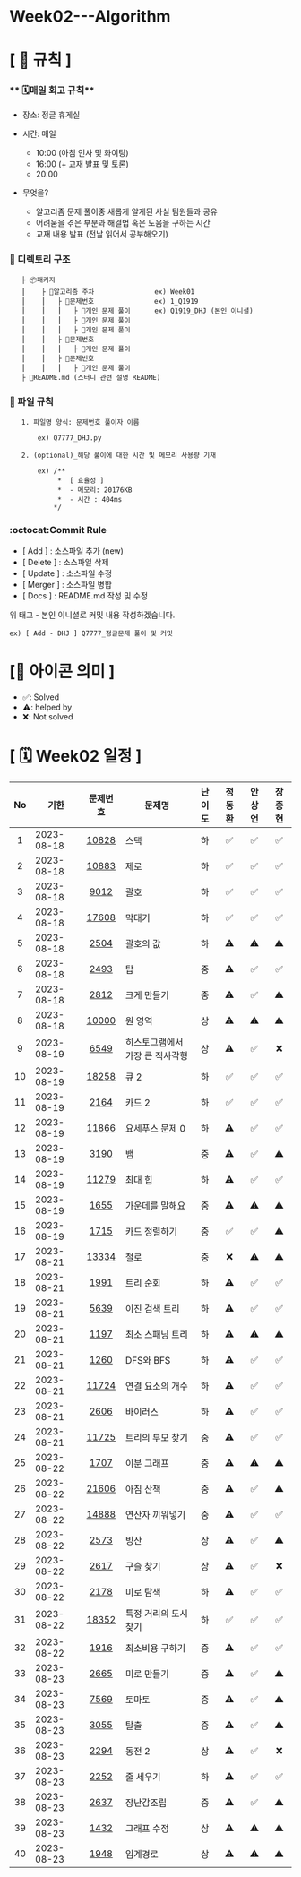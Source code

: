 # Week02---Algorithm

# **[ 🚫 규칙 ]**

### ** 🗓매일 회고 규칙**
- 장소: 정글 휴게실
- 시간: 매일
    - 10:00  (아침 인사 및 화이팅)
    - 16:00  (+ 교재 발표 및 토론)
    - 20:00  
    
- 무엇을?
    - 알고리즘 문제 풀이중 새롭게 알게된 사실 팀원들과 공유
    - 어려움을 겪은 부분과 해결법 혹은 도움을 구하는 시간
    - 교재 내용 발표 (전날 읽어서 공부해오기)

### **📌 디렉토리 구조**

       ├ 📦패키지
       ⎮    ├ 📁알고리즘 주차               ex) Week01
       ⎮    ⎮   ├ 📁문제번호               ex) 1_Q1919
       ⎮    ⎮   ⎮   ├︎ 📃개인 문제 풀이      ex) Q1919_DHJ (본인 이니셜)
       ⎮    ⎮   ⎮   ├︎ 📃개인 문제 풀이
       ⎮    ⎮   ⎮   ├ 📃개인 문제 풀이
       ⎮    ⎮   ├ 📁문제번호  
       ⎮    ⎮   ⎮   ├︎ 📃개인 문제 풀이
       ⎮    ⎮   ├ 📁문제번호
       ⎮    ⎮   ⎮   ├ 📃개인 문제 풀이
       ├ 📝README.md (스터디 관련 설명 README)


### **📌 파일 규칙**

       1. 파일명 양식: 문제번호_풀이자 이름
   
           ex) Q7777_DHJ.py

       2. (optional)_해당 풀이에 대한 시간 및 메모리 사용량 기재
           
           ex) /**
                *  [ 효율성 ]
                *  - 메모리: 20176KB
                *  - 시간 : 404ms
               */

### **:octocat:Commit Rule** ###
- [ Add ]    : 소스파일 추가 (new)
- [ Delete ] : 소스파일 삭제
- [ Update ] : 소스파일 수정
- [ Merger ] : 소스파일 병합
- [ Docs ]   : README.md 작성 및 수정

위 태그 - 본인 이니셜로 커밋 내용 작성하겠습니다.

    ex) [ Add - DHJ ] Q7777_정글문제 풀이 및 커밋

# **[📌 아이콘 의미 ]**
- ✅: Solved
- ⚠️: helped by
- ❌: Not solved

# **[ 🗓 Week02 일정 ]**

|No|기한|문제번호|문제명|난이도|정동환|안상언|장종현
|:-:|------|:-----:|-------|:-----:|:-----:|:-----:|:-----:|
|1|2023-08-18|[10828](https://www.acmicpc.net/problem/10828)|스택|하|✅|✅|✅|
|2|2023-08-18|[10883](https://www.acmicpc.net/problem/10883)|제로|하|✅|✅|✅|
|3|2023-08-18|[9012](https://www.acmicpc.net/problem/9012)|괄호|하|✅|✅|✅|
|4|2023-08-18|[17608](https://www.acmicpc.net/problem/17608)|막대기|하|✅|✅|✅|
|5|2023-08-18|[2504](https://www.acmicpc.net/problem/2504)|괄호의 값|하|⚠️|⚠️|⚠️|
|6|2023-08-18|[2493](https://www.acmicpc.net/problem/2493)|탑|중|⚠️|✅|✅|
|7|2023-08-18|[2812](https://www.acmicpc.net/problem/2812)|크게 만들기|중|⚠️|✅|⚠️|
|8|2023-08-18|[10000](https://www.acmicpc.net/problem/10000)|원 영역|상|⚠️|⚠️|⚠️|
|9|2023-08-19|[6549](https://www.acmicpc.net/problem/6549)|히스토그램에서 가장 큰 직사각형|상|⚠️|✅|❌|
|10|2023-08-19|[18258](https://www.acmicpc.net/problem/18258)|큐 2|하|✅|✅|✅|
|11|2023-08-19|[2164](https://www.acmicpc.net/problem/2164)|카드 2|하|✅|✅|✅|
|12|2023-08-19|[11866](https://www.acmicpc.net/problem/11866)|요세푸스 문제 0|하|⚠️|✅|✅|
|13|2023-08-19|[3190](https://www.acmicpc.net/problem/3190)|뱀|중|⚠️|✅|⚠️|
|14|2023-08-19|[11279](https://www.acmicpc.net/problem/11279)|최대 힙|하|⚠️|✅|✅|
|15|2023-08-19|[1655](https://www.acmicpc.net/problem/1655)|가운데를 말해요|중|⚠️|⚠️|⚠️|
|16|2023-08-19|[1715](https://www.acmicpc.net/problem/1715)|카드 정렬하기|중|✅|✅|⚠️|
|17|2023-08-21|[13334](https://www.acmicpc.net/problem/13334)|철로|중|❌|⚠️|⚠️|
|18|2023-08-21|[1991](https://www.acmicpc.net/problem/1991)|트리 순회|하|⚠️|✅|✅|
|19|2023-08-21|[5639](https://www.acmicpc.net/problem/5639)|이진 검색 트리|하|⚠️|✅|✅|
|20|2023-08-21|[1197](https://www.acmicpc.net/problem/1197)|최소 스패닝 트리|하|⚠️|⚠️|⚠️|
|21|2023-08-21|[1260](https://www.acmicpc.net/problem/1260)|DFS와 BFS|하|⚠️|✅|✅|
|22|2023-08-21|[11724](https://www.acmicpc.net/problem/11724)|연결 요소의 개수|하|⚠️|✅|✅|
|23|2023-08-21|[2606](https://www.acmicpc.net/problem/2606)|바이러스|하|⚠️|✅|✅|
|24|2023-08-21|[11725](https://www.acmicpc.net/problem/11725)|트리의 부모 찾기|중|⚠️|✅|✅|
|25|2023-08-22|[1707](https://www.acmicpc.net/problem/1707)|이분 그래프|중|⚠️|⚠️|⚠️|
|26|2023-08-22|[21606](https://www.acmicpc.net/problem/21606)|아침 산책|중|⚠️|✅|⚠️|
|27|2023-08-22|[14888](https://www.acmicpc.net/problem/14888)|연산자 끼워넣기|중|⚠️|✅|✅|
|28|2023-08-22|[2573](https://www.acmicpc.net/problem/2573)|빙산|상|⚠️|✅|⚠️|
|29|2023-08-22|[2617](https://www.acmicpc.net/problem/2617)|구슬 찾기|상|⚠️|✅|❌|
|30|2023-08-22|[2178](https://www.acmicpc.net/problem/2178)|미로 탐색|하|⚠️|✅|✅|
|31|2023-08-22|[18352](https://www.acmicpc.net/problem/18352)|특정 거리의 도시 찾기|하|✅|✅|✅|
|32|2023-08-22|[1916](https://www.acmicpc.net/problem/1916)|최소비용 구하기|중|⚠️|✅|✅|
|33|2023-08-23|[2665](https://www.acmicpc.net/problem/2665)|미로 만들기|중|⚠️|✅|⚠️|
|34|2023-08-23|[7569](https://www.acmicpc.net/problem/7569)|토마토|중|⚠️|✅|⚠️|
|35|2023-08-23|[3055](https://www.acmicpc.net/problem/3055)|탈출|중|⚠️|✅|⚠️|
|36|2023-08-23|[2294](https://www.acmicpc.net/problem/2294)|동전 2|상|⚠️|✅|❌|
|37|2023-08-23|[2252](https://www.acmicpc.net/problem/2252)|줄 세우기|하|⚠️|✅|✅|
|38|2023-08-23|[2637](https://www.acmicpc.net/problem/2637)|장난감조립|중|⚠️|✅|⚠️|
|39|2023-08-23|[1432](https://www.acmicpc.net/problem/1432)|그래프 수정|상|⚠️|⚠️|⚠️|
|40|2023-08-23|[1948](https://www.acmicpc.net/problem/1948)|임계경로|상|⚠️|⚠️|⚠️|

